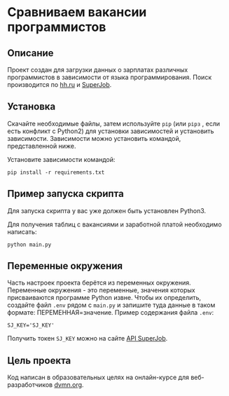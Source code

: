 # Сравниваем вакансии программистов
## Описание

Проект создан для загрузки данных о зарплатах различных программистов в зависимости от языка программирования. Поиск производится по [hh.ru](https://hh.ru/) и [SuperJob](https://www.superjob.ru/).

## Установка

Скачайте необходимые файлы, затем используйте `рір` (или `рірз` , если есть конфликт с Python2) для установки зависимостей и
установить зависимости. Зависимости можно установить командой, представленной ниже.

Установите зависимости командой:
```
pip install -r requirements.txt
```
## Пример запуска скрипта
Для запуска скрипта у вас уже должен быть установлен Python3.

Для получения таблиц с вакансиями и заработной платой необходимо написать:
```
python main.py
```

## Переменные окружения

Часть настроек проекта берётся из переменных окружения. Переменные окружения - это переменные, значения которых присваиваются программе Python извне. Чтобы их определить, создайте файл `.env` рядом с `main.py` и запишите туда данные в таком формате: ПЕРЕМЕННАЯ=значение.
Пример содержания файла `.env`:
```
SJ_KEY='SJ_KEY'
```
Получить токен `SJ_KEY` можно на сайте [API SuperJob](https://api.superjob.ru/).

## Цель проекта

Код написан в образовательных целях на онлайн-курсе для веб-разработчиков [dvmn.org](https://dvmn.org/).
